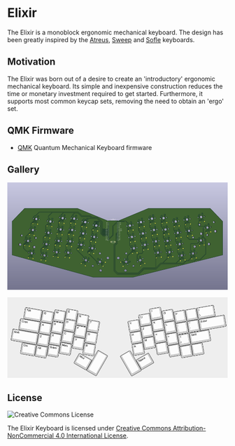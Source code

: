 # Elixir

The Elixir is a monoblock ergonomic mechanical keyboard. The design has been greatly inspired by the [Atreus](https://github.com/technomancy/atreus), [Sweep](https://github.com/davidphilipbarr/Sweep) and [Sofle](https://github.com/josefadamcik/SofleKeyboard) keyboards.

## Motivation

The Elixir was born out of a desire to create an 'introductory' ergonomic mechanical keyboard. Its simple and inexpensive construction reduces the time or monetary investment required to get started. Furthermore, it supports most common keycap sets, removing the need to obtain an 'ergo' set.

## QMK Firmware

- [QMK](https://docs.qmk.fm/#/) Quantum Mechanical Keyboard firmware

## Gallery

![PCB](./doc/img/elixir-pcb-front.png)

![Layout](./doc/img/elixir-layout.png)

## License

![Creative Commons License](https://i.creativecommons.org/l/by-nc/4.0/88x31.png)

The Elixir Keyboard is licensed under [Creative Commons Attribution-NonCommercial 4.0 International License](https://creativecommons.org/licenses/by-nc/4.0).
